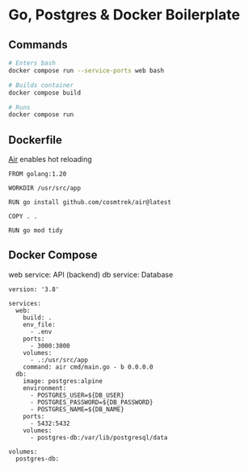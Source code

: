 # Go, Postgres & Docker Boilerplate

## Commands 
```Bash
# Enters bash
docker compose run --service-ports web bash

# Builds container 
docker compose build

# Runs 
docker compose run
```

## Dockerfile 
[Air](https://github.com/divrhino/divrhino-trivia/blob/main/.air.toml) enables hot reloading
```Docker 
FROM golang:1.20

WORKDIR /usr/src/app

RUN go install github.com/cosmtrek/air@latest

COPY . .

RUN go mod tidy
```


## Docker Compose 
web service: API (backend)
db service: Database
```Docker 
version: '3.8'

services: 
  web: 
    build: .
    env_file:
      - .env
    ports: 
      - 3000:3000
    volumes: 
      - .:/usr/src/app
    command: air cmd/main.go - b 0.0.0.0
  db: 
    image: postgres:alpine
    environment:
      - POSTGRES_USER=${DB_USER}
      - POSTGRES_PASSWORD=${DB_PASSWORD}
      - POSTGRES_NAME=${DB_NAME}
    ports: 
      - 5432:5432
    volumes:
      - postgres-db:/var/lib/postgresql/data

volumes:
  postgres-db:
```